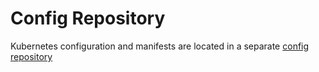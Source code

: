 # Config Repository

Kubernetes configuration and manifests are located in a separate [config repository](https://github.com/tullo/service-deployment)
